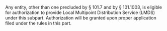 Any entity, other than one precluded by § 101.7 and by § 101.1003, is eligible for authorization to provide Local Multipoint Distribution Service (LMDS) under this subpart. Authorization will be granted upon proper application filed under the rules in this part.


